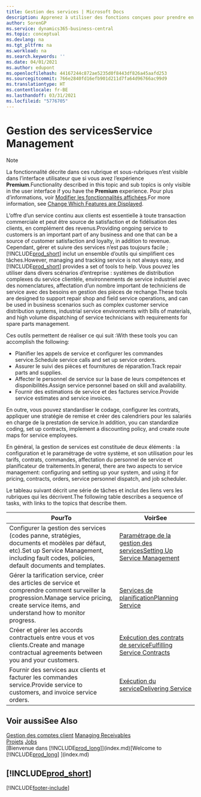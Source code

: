 ```yaml
---
title: Gestion des services | Microsoft Docs
description: Apprenez à utiliser des fonctions conçues pour prendre en charge les opérations de l’atelier de réparation et du service clientèle.
author: SorenGP
ms.service: dynamics365-business-central
ms.topic: conceptual
ms.devlang: na
ms.tgt_pltfrm: na
ms.workload: na
ms.search.keywords: ''
ms.date: 04/01/2021
ms.author: edupont
ms.openlocfilehash: 44167244c872ae5235d0f8443df826a45aafd253
ms.sourcegitcommit: 766e2840fd16efb901d211d7fa64d96766ac99d9
ms.translationtype: HT
ms.contentlocale: fr-BE
ms.lasthandoff: 03/31/2021
ms.locfileid: "5776705"
---
```

# <a name="service-management"></a><span data-ttu-id="9dd31-103">Gestion des services</span><span class="sxs-lookup"><span data-stu-id="9dd31-103">Service Management</span></span>
> [!NOTE]
> <span data-ttu-id="9dd31-104">La fonctionnalité décrite dans ces rubrique et sous-rubriques n’est visible dans l’interface utilisateur que si vous avez l’expérience **Premium**.</span><span class="sxs-lookup"><span data-stu-id="9dd31-104">Functionality described in this topic and sub topics is only visible in the user interface if you have the **Premium** experience.</span></span> <span data-ttu-id="9dd31-105">Pour plus d’informations, voir [Modifier les fonctionnalités affichées](ui-experiences.md).</span><span class="sxs-lookup"><span data-stu-id="9dd31-105">For more information, see [Change Which Features are Displayed](ui-experiences.md).</span></span>

<span data-ttu-id="9dd31-106">L’offre d’un service continu aux clients est essentielle à toute transaction commerciale et peut être source de satisfaction et de fidélisation des clients, en complément des revenus.</span><span class="sxs-lookup"><span data-stu-id="9dd31-106">Providing ongoing service to customers is an important part of any business and one that can be a source of customer satisfaction and loyalty, in addition to revenue.</span></span> <span data-ttu-id="9dd31-107">Cependant, gérer et suivre des services n’est pas toujours facile ; [!INCLUDE[prod_short](includes/prod_short.md)] inclut un ensemble d’outils qui simplifient ces tâches.</span><span class="sxs-lookup"><span data-stu-id="9dd31-107">However, managing and tracking service is not always easy, and [!INCLUDE[prod_short](includes/prod_short.md)] provides a set of tools to help.</span></span> <span data-ttu-id="9dd31-108">Vous pouvez les utiliser dans divers scénarios d’entreprise : systèmes de distribution complexes du service clientèle, environnements de service industriel avec des nomenclatures, affectation d’un nombre important de techniciens de service avec des besoins en gestion des pièces de rechange.</span><span class="sxs-lookup"><span data-stu-id="9dd31-108">These tools are designed to support repair shop and field service operations, and can be used in business scenarios such as complex customer service distribution systems, industrial service environments with bills of materials, and high volume dispatching of service technicians with requirements for spare parts management.</span></span>  

 <span data-ttu-id="9dd31-109">Ces outils permettent de réaliser ce qui suit :</span><span class="sxs-lookup"><span data-stu-id="9dd31-109">With these tools you can accomplish the following:</span></span>  

* <span data-ttu-id="9dd31-110">Planifier les appels de service et configurer les commandes service.</span><span class="sxs-lookup"><span data-stu-id="9dd31-110">Schedule service calls and set up service orders.</span></span>  
* <span data-ttu-id="9dd31-111">Assurer le suivi des pièces et fournitures de réparation.</span><span class="sxs-lookup"><span data-stu-id="9dd31-111">Track repair parts and supplies.</span></span>  
* <span data-ttu-id="9dd31-112">Affecter le personnel de service sur la base de leurs compétences et disponibilités.</span><span class="sxs-lookup"><span data-stu-id="9dd31-112">Assign service personnel based on skill and availability.</span></span>  
* <span data-ttu-id="9dd31-113">Fournir des estimations de service et des factures service.</span><span class="sxs-lookup"><span data-stu-id="9dd31-113">Provide service estimates and service invoices.</span></span>  

<span data-ttu-id="9dd31-114">En outre, vous pouvez standardiser le codage, configurer les contrats, appliquer une stratégie de remise et créer des calendriers pour les salariés en charge de la prestation de service.</span><span class="sxs-lookup"><span data-stu-id="9dd31-114">In addition, you can standardize coding, set up contracts, implement a discounting policy, and create route maps for service employees.</span></span>  

<span data-ttu-id="9dd31-115">En général, la gestion de services est constituée de deux éléments : la configuration et le paramétrage de votre système, et son utilisation pour les tarifs, contrats, commandes, affectation du personnel de service et planificateur de traitements.</span><span class="sxs-lookup"><span data-stu-id="9dd31-115">In general, there are two aspects to service management: configuring and setting up your system, and using it for pricing, contracts, orders, service personnel dispatch, and job scheduler.</span></span>  

<span data-ttu-id="9dd31-116">Le tableau suivant décrit une série de tâches et inclut des liens vers les rubriques qui les décrivent.</span><span class="sxs-lookup"><span data-stu-id="9dd31-116">The following table describes a sequence of tasks, with links to the topics that describe them.</span></span>   

|<span data-ttu-id="9dd31-117">**Pour**</span><span class="sxs-lookup"><span data-stu-id="9dd31-117">**To**</span></span>|<span data-ttu-id="9dd31-118">**Voir**</span><span class="sxs-lookup"><span data-stu-id="9dd31-118">**See**</span></span>|  
|------------|-------------|  
|<span data-ttu-id="9dd31-119">Configurer la gestion des services (codes panne, stratégies, documents et modèles par défaut, etc).</span><span class="sxs-lookup"><span data-stu-id="9dd31-119">Set up Service Management, including fault codes, policies, default documents and templates.</span></span>|[<span data-ttu-id="9dd31-120">Paramétrage de la gestion des services</span><span class="sxs-lookup"><span data-stu-id="9dd31-120">Setting Up Service Management</span></span>](service-setup-service.md)|  
|<span data-ttu-id="9dd31-121">Gérer la tarification service, créer des articles de service et comprendre comment surveiller la progression.</span><span class="sxs-lookup"><span data-stu-id="9dd31-121">Manage service pricing, create service items, and understand how to monitor progress.</span></span>|[<span data-ttu-id="9dd31-122">Services de planification</span><span class="sxs-lookup"><span data-stu-id="9dd31-122">Planning Service</span></span>](service-plan-service.md)|  
|<span data-ttu-id="9dd31-123">Créer et gérer les accords contractuels entre vous et vos clients.</span><span class="sxs-lookup"><span data-stu-id="9dd31-123">Create and manage contractual agreements between you and your customers.</span></span>|[<span data-ttu-id="9dd31-124">Exécution des contrats de service</span><span class="sxs-lookup"><span data-stu-id="9dd31-124">Fulfilling Service Contracts</span></span>](service-fulfill-service-contracts.md)|  
|<span data-ttu-id="9dd31-125">Fournir des services aux clients et facturer les commandes service.</span><span class="sxs-lookup"><span data-stu-id="9dd31-125">Provide service to customers, and invoice service orders.</span></span>|[<span data-ttu-id="9dd31-126">Exécution du service</span><span class="sxs-lookup"><span data-stu-id="9dd31-126">Delivering Service</span></span>](service-deliver-service.md)|  

## <a name="see-also"></a><span data-ttu-id="9dd31-127">Voir aussi</span><span class="sxs-lookup"><span data-stu-id="9dd31-127">See Also</span></span>  
<span data-ttu-id="9dd31-128">[Gestion des comptes client](receivables-manage-receivables.md) </span><span class="sxs-lookup"><span data-stu-id="9dd31-128">[Managing Receivables](receivables-manage-receivables.md) </span></span>  
<span data-ttu-id="9dd31-129">[Projets](projects-how-create-jobs.md) </span><span class="sxs-lookup"><span data-stu-id="9dd31-129">[Jobs](projects-how-create-jobs.md) </span></span>  
<span data-ttu-id="9dd31-130">[Bienvenue dans [!INCLUDE[prod_long](includes/prod_long.md)]](index.md)</span><span class="sxs-lookup"><span data-stu-id="9dd31-130">[Welcome to [!INCLUDE[prod_long](includes/prod_long.md)] ](index.md)</span></span>

## [!INCLUDE[prod_short](includes/free_trial_md.md)]  


[!INCLUDE[footer-include](includes/footer-banner.md)]